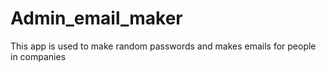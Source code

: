 # Admin_email_maker
This app is used to make random passwords and makes emails for people in companies  
